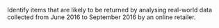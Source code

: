 Identify items that are likely to be returned by analysing real-world data collected from June 2016 to September 2016 by an online retailer.
